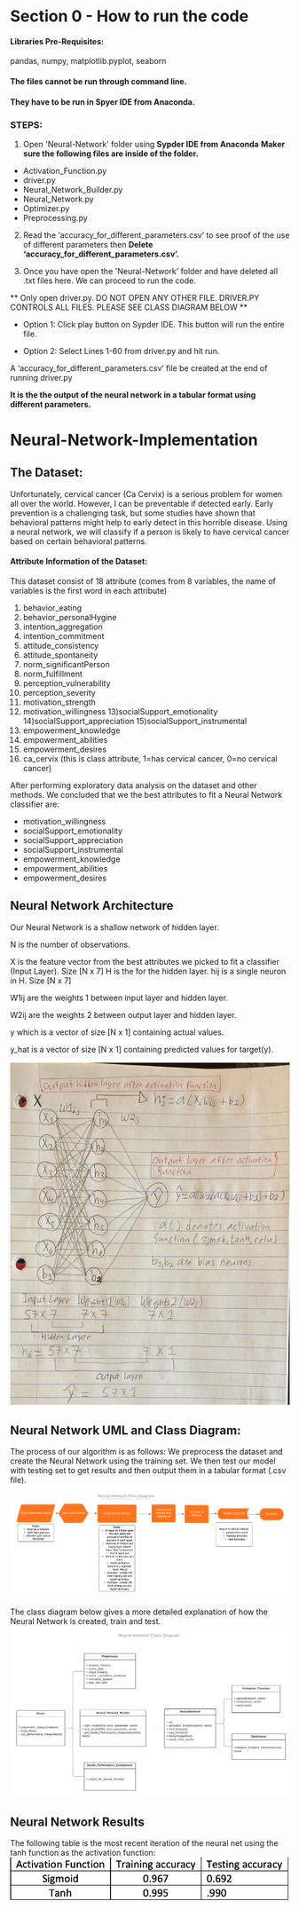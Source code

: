 # Section 0 - How to run the code
#### Libraries Pre-Requisites:

pandas, numpy, matplotlib.pyplot, seaborn

#### The files cannot be run through command line.

#### They have to be run in Spyer IDE from Anaconda.

### STEPS:

1) Open 'Neural-Network' folder using **Sypder IDE from Anaconda**
**Maker sure the following files are inside of the folder.**
- Activation_Function.py
- driver.py
- Neural_Network_Builder.py
- Neural_Network.py
- Optimizer.py
- Preprocessing.py

2) Read the ‘accuracy_for_different_parameters.csv’ to see proof of the use of different parameters then **Delete ‘accuracy_for_different_parameters.csv’.**

3) Once you have open the 'Neural-Network' folder and have deleted all .txt files here. We can proceed to run the code.

** Only open driver.py. DO NOT OPEN ANY OTHER FILE. DRIVER.PY CONTROLS ALL FILES. PLEASE SEE CLASS DIAGRAM BELOW **

- Option 1: Click play button on Sypder IDE. This button will run the entire file.

- Option 2: Select Lines 1-60 from driver.py and hit run.

A ‘accuracy_for_different_parameters.csv’ file be created at the end of running driver.py

**It is the the output of the neural network in a tabular format using different parameters.**


# Neural-Network-Implementation

## The Dataset:
Unfortunately, cervical cancer (Ca Cervix) is a serious problem for women all over the world.
However, I can be preventable if detected early. Early prevention is a challenging task, but some studies
have shown that behavioral patterns might help to early detect in this horrible disease.
Using a neural network, we will classify if a person is likely to have cervical cancer based on certain
behavioral patterns.
 
#### Attribute Information of the Dataset:
This dataset consist of 18 attribute (comes from 8 variables, the name of variables is the first word in each attribute)
1) behavior_eating
2) behavior_personalHygine
3) intention_aggregation
4) intention_commitment
5) attitude_consistency
6) attitude_spontaneity
7) norm_significantPerson
8) norm_fulfillment
9) perception_vulnerability
10) perception_severity 
11) motivation_strength
12) motivation_willingness 
13)socialSupport_emotionality
14)socialSupport_appreciation
15)socialSupport_instrumental 
16) empowerment_knowledge 
17) empowerment_abilities
18) empowerment_desires
19) ca_cervix (this is class attribute, 1=has cervical cancer, 0=no cervical cancer)

After performing exploratory data analysis on the dataset and other methods. We concluded
that we the best attributes to fit a Neural Network classifier are:

- motivation_willingness 
- socialSupport_emotionality 
- socialSupport_appreciation
- socialSupport_instrumental 
- empowerment_knowledge
- empowerment_abilities
- empowerment_desires



## Neural Network Architecture
Our Neural Network is a shallow network of hidden layer.

N is the number of observations.

X is the feature vector from the best attributes we picked to fit a classifier (Input Layer). Size [N x 7] H is the for the hidden layer. hij is a single neuron in H. Size [N x 7]

W1ij are the weights 1 between input layer and hidden layer.

W2ij are the weights 2 between output layer and hidden layer.

y which is a vector of size [N x 1] containing actual values.

y_hat is a vector of size [N x 1] containing predicted values for target(y).

![Neural Network Flow](https://github.com/JaimeGoB/Neural-Network-Implementation/blob/master/images/nn-architecture.png)


## Neural Network UML and Class Diagram:
The process of our algorithm is as follows:
We preprocess the dataset and create the Neural Network using the training set. We then test our model with testing set to get results and then output them in a tabular format (.csv file).
![Neural Network Flow](https://github.com/JaimeGoB/Neural-Network-Implementation/blob/master/images/Neural-Network-Flow.png)

The class diagram below gives a more detailed explanation of how the Neural Network is created, train and test.
![Neural Network Flow](https://github.com/JaimeGoB/Neural-Network-Implementation/blob/master/images/Neural-Network.png)

## Neural Network Results
The following table is the most recent iteration of the neural net using the tanh function as the activation function:
![Neural Network Flow](https://github.com/JaimeGoB/Neural-Network-Implementation/blob/master/images/accuracy.png)
